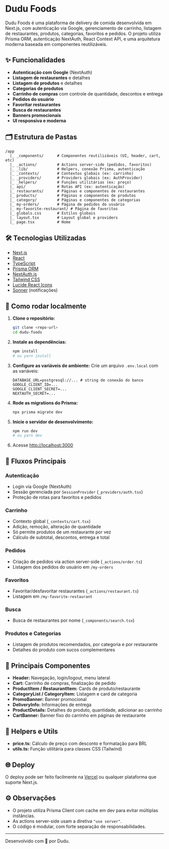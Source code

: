 # Dudu Foods

Dudu Foods é uma plataforma de delivery de comida desenvolvida em Next.js, com autenticação via Google, gerenciamento de carrinho, listagem de restaurantes, produtos, categorias, favoritos e pedidos. O projeto utiliza Prisma ORM, autenticação NextAuth, React Context API, e uma arquitetura moderna baseada em componentes reutilizáveis.

## ✨ Funcionalidades

- **Autenticação com Google** (NextAuth)
- **Listagem de restaurantes** e detalhes
- **Listagem de produtos** e detalhes
- **Categorias de produtos**
- **Carrinho de compras** com controle de quantidade, descontos e entrega
- **Pedidos do usuário**
- **Favoritar restaurantes**
- **Busca de restaurantes**
- **Banners promocionais**
- **UI responsiva e moderna**

## 🗂️ Estrutura de Pastas

```
/app
  |_ _components/      # Componentes reutilizáveis (UI, header, cart, etc)
  |_ _actions/         # Actions server-side (pedidos, favoritos)
  |_ _lib/             # Helpers, conexão Prisma, autenticação
  |_ _contexts/        # Contextos globais (ex: carrinho)
  |_ _providers/       # Providers globais (ex: AuthProvider)
  |_ _helpers/         # Funções utilitárias (ex: preço)
  |_ api/              # Rotas API (ex: autenticação)
  |_ restaurants/      # Páginas e componentes de restaurantes
  |_ products/         # Páginas e componentes de produtos
  |_ category/         # Páginas e componentes de categorias
  |_ my-orders/        # Página de pedidos do usuário
  |_ my-favorite-restaurant/ # Página de favoritos
  |_ globals.css       # Estilos globais
  |_ layout.tsx        # Layout global e providers
  |_ page.tsx          # Home
```

## 🛠️ Tecnologias Utilizadas

- [Next.js](https://nextjs.org/)
- [React](https://react.dev/)
- [TypeScript](https://www.typescriptlang.org/)
- [Prisma ORM](https://www.prisma.io/)
- [NextAuth.js](https://next-auth.js.org/)
- [Tailwind CSS](https://tailwindcss.com/)
- [Lucide React Icons](https://lucide.dev/)
- [Sonner](https://sonner.emilkowal.ski/) (notificações)

## 🚀 Como rodar localmente

1. **Clone o repositório:**
   ```bash
   git clone <repo-url>
   cd dudu-foods
   ```
2. **Instale as dependências:**
   ```bash
   npm install
   # ou yarn install
   ```
3. **Configure as variáveis de ambiente:**
   Crie um arquivo `.env.local` com as variáveis:
   ```env
   DATABASE_URL=postgresql://... # string de conexão do banco
   GOOGLE_CLIENT_ID=...
   GOOGLE_CLIENT_SECRET=...
   NEXTAUTH_SECRET=...
   ```
4. **Rode as migrations do Prisma:**
   ```bash
   npx prisma migrate dev
   ```
5. **Inicie o servidor de desenvolvimento:**
   ```bash
   npm run dev
   # ou yarn dev
   ```
6. Acesse [http://localhost:3000](http://localhost:3000)

## 🔑 Fluxos Principais

### Autenticação

- Login via Google (NextAuth)
- Sessão gerenciada por `SessionProvider` (`_providers/auth.tsx`)
- Proteção de rotas para favoritos e pedidos

### Carrinho

- Contexto global (`_contexts/cart.tsx`)
- Adição, remoção, alteração de quantidade
- Só permite produtos de um restaurante por vez
- Cálculo de subtotal, descontos, entrega e total

### Pedidos

- Criação de pedidos via action server-side (`_actions/order.ts`)
- Listagem dos pedidos do usuário em `/my-orders`

### Favoritos

- Favoritar/desfavoritar restaurantes (`_actions/restaurant.ts`)
- Listagem em `/my-favorite-restaurant`

### Busca

- Busca de restaurantes por nome (`_components/search.tsx`)

### Produtos e Categorias

- Listagem de produtos recomendados, por categoria e por restaurante
- Detalhes do produto com sucos complementares

## 🧩 Principais Componentes

- **Header:** Navegação, login/logout, menu lateral
- **Cart:** Carrinho de compras, finalização de pedido
- **ProductItem / RestaurantItem:** Cards de produto/restaurante
- **CategoryList / CategoryItem:** Listagem e card de categoria
- **PromoBanner:** Banner promocional
- **DeliveryInfo:** Informações de entrega
- **ProductDetails:** Detalhes do produto, quantidade, adicionar ao carrinho
- **CartBanner:** Banner fixo do carrinho em páginas de restaurante

## 🧰 Helpers e Utils

- **price.ts:** Cálculo de preço com desconto e formatação para BRL
- **utils.ts:** Função utilitária para classes CSS (Tailwind)

## 🌐 Deploy

O deploy pode ser feito facilmente na [Vercel](https://vercel.com/) ou qualquer plataforma que suporte Next.js.

## ⚙️ Observações

- O projeto utiliza Prisma Client com cache em dev para evitar múltiplas instâncias.
- As actions server-side usam a diretiva `"use server"`.
- O código é modular, com forte separação de responsabilidades.

---

Desenvolvido com 💜 por Dudu.
